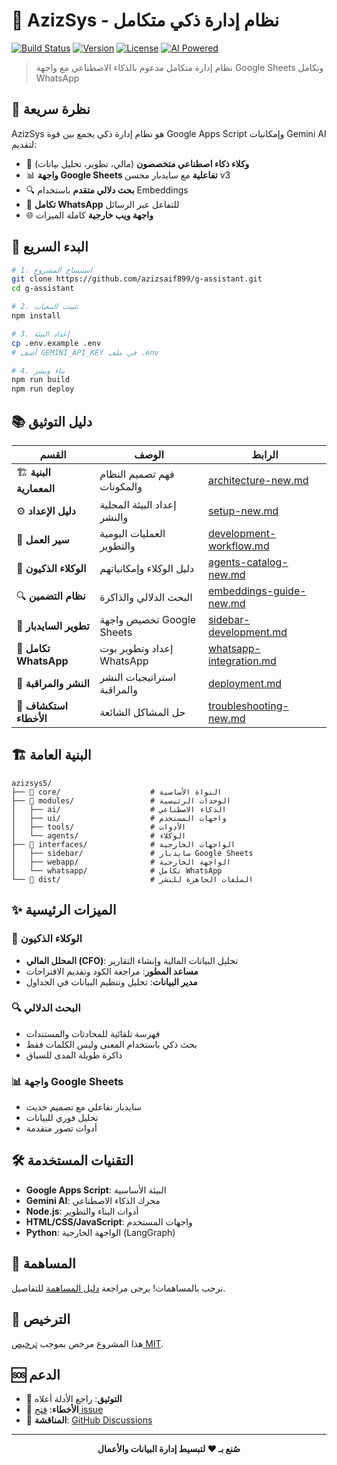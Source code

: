 # 🚀 AzizSys - نظام إدارة ذكي متكامل

[![Build Status](https://img.shields.io/badge/build-passing-brightgreen)](https://github.com/azizsaif899/g-assistant)
[![Version](https://img.shields.io/badge/version-6.4.0-blue)](https://github.com/azizsaif899/g-assistant)
[![License](https://img.shields.io/badge/license-MIT-green)](LICENSE)
[![AI Powered](https://img.shields.io/badge/AI-Gemini%20Powered-orange)](https://ai.google.dev/)

> نظام إدارة متكامل مدعوم بالذكاء الاصطناعي مع واجهة Google Sheets وتكامل WhatsApp

## 🎯 نظرة سريعة

AzizSys هو نظام إدارة ذكي يجمع بين قوة Google Apps Script وإمكانيات Gemini AI لتقديم:

- 🤖 **وكلاء ذكاء اصطناعي متخصصون** (مالي، تطوير، تحليل بيانات)
- 📊 **واجهة Google Sheets تفاعلية** مع سايدبار محسن v3
- 🔍 **بحث دلالي متقدم** باستخدام Embeddings
- 💬 **تكامل WhatsApp** للتفاعل عبر الرسائل
- 🌐 **واجهة ويب خارجية** كاملة الميزات

## 🚀 البدء السريع

```bash
# 1. استنساخ المشروع
git clone https://github.com/azizsaif899/g-assistant.git
cd g-assistant

# 2. تثبيت التبعيات
npm install

# 3. إعداد البيئة
cp .env.example .env
# أضف GEMINI_API_KEY في ملف .env

# 4. بناء ونشر
npm run build
npm run deploy
```

## 📚 دليل التوثيق

| القسم | الوصف | الرابط |
|-------|--------|-------|
| 🏗️ **البنية المعمارية** | فهم تصميم النظام والمكونات | [architecture-new.md](architecture-new.md) |
| ⚙️ **دليل الإعداد** | إعداد البيئة المحلية والنشر | [setup-new.md](setup-new.md) |
| 🔄 **سير العمل** | العمليات اليومية والتطوير | [development-workflow.md](development-workflow.md) |
| 🤖 **الوكلاء الذكيون** | دليل الوكلاء وإمكانياتهم | [agents-catalog-new.md](agents-catalog-new.md) |
| 🔍 **نظام التضمين** | البحث الدلالي والذاكرة | [embeddings-guide-new.md](embeddings-guide-new.md) |
| 📱 **تطوير السايدبار** | تخصيص واجهة Google Sheets | [sidebar-development.md](sidebar-development.md) |
| 💬 **تكامل WhatsApp** | إعداد وتطوير بوت WhatsApp | [whatsapp-integration.md](whatsapp-integration.md) |
| 🚀 **النشر والمراقبة** | استراتيجيات النشر والمراقبة | [deployment.md](deployment.md) |
| 🔧 **استكشاف الأخطاء** | حل المشاكل الشائعة | [troubleshooting-new.md](troubleshooting-new.md) |

## 🏗️ البنية العامة

```
azizsys5/
├── 📁 core/                    # النواة الأساسية
├── 📁 modules/                 # الوحدات الرئيسية
│   ├── ai/                    # الذكاء الاصطناعي
│   ├── ui/                    # واجهات المستخدم
│   ├── tools/                 # الأدوات
│   └── agents/                # الوكلاء
├── 📁 interfaces/              # الواجهات الخارجية
│   ├── sidebar/               # سايدبار Google Sheets
│   ├── webapp/                # الواجهة الخارجية
│   └── whatsapp/              # تكامل WhatsApp
└── 📁 dist/                    # الملفات الجاهزة للنشر
```

## ✨ الميزات الرئيسية

### 🤖 الوكلاء الذكيون
- **المحلل المالي (CFO)**: تحليل البيانات المالية وإنشاء التقارير
- **مساعد المطور**: مراجعة الكود وتقديم الاقتراحات
- **مدير البيانات**: تحليل وتنظيم البيانات في الجداول

### 🔍 البحث الدلالي
- فهرسة تلقائية للمحادثات والمستندات
- بحث ذكي باستخدام المعنى وليس الكلمات فقط
- ذاكرة طويلة المدى للسياق

### 📊 واجهة Google Sheets
- سايدبار تفاعلي مع تصميم حديث
- تحليل فوري للبيانات
- أدوات تصور متقدمة

## 🛠️ التقنيات المستخدمة

- **Google Apps Script**: البيئة الأساسية
- **Gemini AI**: محرك الذكاء الاصطناعي
- **Node.js**: أدوات البناء والتطوير
- **HTML/CSS/JavaScript**: واجهات المستخدم
- **Python**: الواجهة الخارجية (LangGraph)

## 🤝 المساهمة

نرحب بالمساهمات! يرجى مراجعة [دليل المساهمة](contributing.md) للتفاصيل.

## 📄 الترخيص

هذا المشروع مرخص بموجب [ترخيص MIT](LICENSE).

## 🆘 الدعم

- 📖 **التوثيق**: راجع الأدلة أعلاه
- 🐛 **الأخطاء**: [فتح issue](https://github.com/azizsaif899/g-assistant/issues)
- 💬 **المناقشة**: [GitHub Discussions](https://github.com/azizsaif899/g-assistant/discussions)

---

<div align="center">
  <strong>صُنع بـ ❤️ لتبسيط إدارة البيانات والأعمال</strong>
</div>